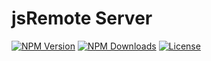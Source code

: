 # jsRemote Server

[![NPM Version](https://img.shields.io/npm/v/jsremote-server.svg)](https://npmjs.org/package/jsremote-server)
[![NPM Downloads](https://img.shields.io/npm/dm/jsremote-server.svg)](https://npmjs.org/package/jsremote-server)
[![License](https://img.shields.io/npm/l/jsremote-server.svg)](LICENSE.md)